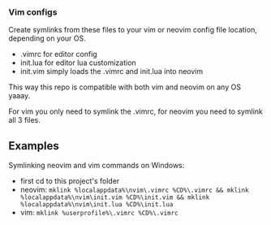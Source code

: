 ### Vim configs

Create symlinks from these files to your vim or neovim config file location, depending on your OS.

- .vimrc for editor config
- init.lua for editor lua customization
- init.vim simply loads the .vimrc and init.lua into neovim

This way this repo is compatible with both vim and neovim on any OS yaaay.

For vim you only need to symlink the .vimrc, for neovim you need to symlink all 3 files.

## Examples

Symlinking neovim and vim commands on Windows: 

- first cd to this project's folder
- neovim: `mklink %localappdata%\nvim\.vimrc %CD%\.vimrc && mklink %localappdata%\nvim\init.vim %CD%\init.vim && mklink %localappdata%\nvim\init.lua %CD%\init.lua`
- vim: `mklink %userprofile%\.vimrc %CD%\.vimrc`